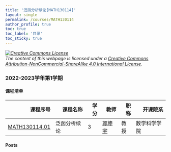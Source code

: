 ```yaml
---
title: '泛函分析续论[MATH130114]'
layout: single
permalink: /courses/MATH130114
author_profile: true
toc: true
toc_label: '目录'
toc_sticky: true
---
```



<div class='notice--warning'>
	<p><i><a rel='license' href='http://creativecommons.org/licenses/by-nc-sa/4.0/'><img alt='Creative Commons License' style='border-width:0' src='https://i.creativecommons.org/l/by-nc-sa/4.0/88x31.png' /></a><br /> The content of this webpage is licensed under a <a rel='license' href='http://creativecommons.org/licenses/by-nc-sa/4.0/'>Creative Commons Attribution-NonCommercial-ShareAlike 4.0 International License</a>.</i></p>
</div>

### 2022-2023学年第1学期


#### 课程清单

<div style='text-align: center;' id='MATH130114_2223F'> <table id='MATH130114_2223F_table'>
  <thead>
    <tr style="text-align: right;">
      <th>课程序号</th>
      <th>课程名称</th>
      <th>学分</th>
      <th>教师</th>
      <th>职称</th>
      <th>开课院系</th>
    </tr>
  </thead>
  <tbody>
    <tr>
      <td><a href='https://fdu-math.github.io/courses/class-id/MATH130114-01'>MATH130114.01</a></td>
      <td>泛函分析续论</td>
      <td>3</td>
      <td><a href='https://fdu-math.github.io/teachers/郭坤宇'>郭坤宇</a></td>
      <td>教授</td>
      <td>数学科学学院</td>
    </tr>
  </tbody>
</table></div>

#### Posts